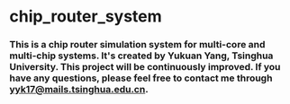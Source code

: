 # chip_router_system
### This is a chip router simulation system for multi-core and multi-chip systems. It's created by Yukuan Yang, Tsinghua University. This project will be continuously improved. If you have any questions, please feel free to contact me through yyk17@mails.tsinghua.edu.cn.   
